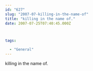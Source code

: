 ```yaml
---
id: "627"
slug: "2007-07-killing-in-the-name-of"
title: "killing in the name of."
date: 2007-07-25T07:40:45.000Z



tags:

  - "General"
---
```

<div class="sqs-html-content">
  <p>killing in the name of.</p>
</div>

